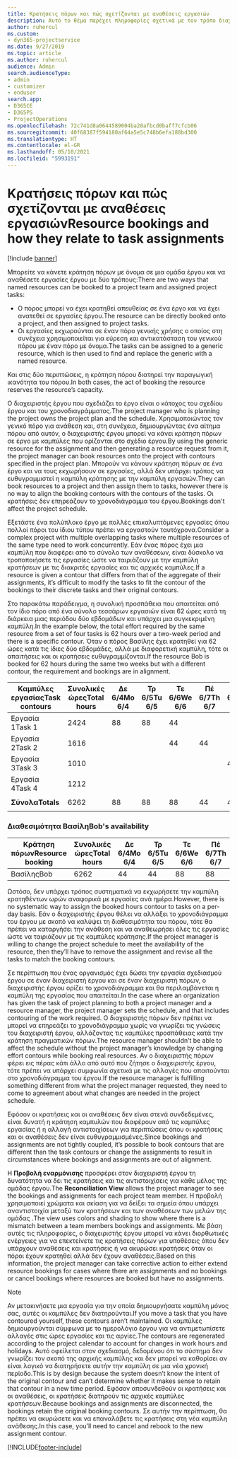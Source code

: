 ```yaml
---
title: Κρατήσεις πόρων και πώς σχετίζονται με αναθέσεις εργασιών
description: Αυτό το θέμα παρέχει πληροφορίες σχετικά με τον τρόπο διαχείρισης των πόρων με όνομα, των κρατήσεων πόρων και των αναθέσεων εργασιών και τον τρόπο με τον οποίο σχετίζονται μεταξύ τους.
author: ruhercul
ms.custom:
- dyn365-projectservice
ms.date: 9/27/2019
ms.topic: article
ms.author: ruhercul
audience: Admin
search.audienceType:
- admin
- customizer
- enduser
search.app:
- D365CE
- D365PS
- ProjectOperations
ms.openlocfilehash: 72c741d8a0644589004ba20afbcd0baff7cfcb06
ms.sourcegitcommit: 40f68387f594180af64a5e5c748b6efa188bd300
ms.translationtype: HT
ms.contentlocale: el-GR
ms.lasthandoff: 05/10/2021
ms.locfileid: "5993191"
---
```

# <a name="resource-bookings-and-how-they-relate-to-task-assignments"></a><span data-ttu-id="54f54-103">Κρατήσεις πόρων και πώς σχετίζονται με αναθέσεις εργασιών</span><span class="sxs-lookup"><span data-stu-id="54f54-103">Resource bookings and how they relate to task assignments</span></span>

[!include [banner](../includes/psa-now-project-operations.md)]

<span data-ttu-id="54f54-104">Μπορείτε να κάνετε κράτηση πόρων με όνομα σε μια ομάδα έργου και να αναθέσετε εργασίες έργου με δύο τρόπους:</span><span class="sxs-lookup"><span data-stu-id="54f54-104">There are two ways that named resources can be booked to a project team and assigned project tasks:</span></span>

- <span data-ttu-id="54f54-105">Ο πόρος μπορεί να έχει κρατηθεί απευθείας σε ένα έργο και να έχει ανατεθεί σε εργασίες έργου.</span><span class="sxs-lookup"><span data-stu-id="54f54-105">The resource can be directly booked onto a project, and then assigned to project tasks.</span></span>
- <span data-ttu-id="54f54-106">Οι εργασίες εκχωρούνται σε έναν πόρο γενικής χρήσης ο οποίος στη συνέχεια χρησιμοποιείται για εύρεση και αντικατάσταση του γενικού πόρου με έναν πόρο με όνομα.</span><span class="sxs-lookup"><span data-stu-id="54f54-106">The tasks can be assigned to a generic resource, which is then used to find and replace the generic with a named resource.</span></span> 

<span data-ttu-id="54f54-107">Και στις δύο περιπτώσεις, η κράτηση πόρου διατηρεί την παραγωγική ικανότητα του πόρου.</span><span class="sxs-lookup"><span data-stu-id="54f54-107">In both cases, the act of booking the resource reserves the resource’s capacity.</span></span>

<span data-ttu-id="54f54-108">Ο διαχειριστής έργου που σχεδιάζει το έργο είναι ο κάτοχος του σχεδίου έργου και του χρονοδιαγράμματος.</span><span class="sxs-lookup"><span data-stu-id="54f54-108">The project manager who is planning the project owns the project plan and the schedule.</span></span> <span data-ttu-id="54f54-109">Χρησιμοποιώντας τον γενικό πόρο για ανάθεση και, στη συνέχεια, δημιουργώντας ένα αίτημα πόρου από αυτόν, ο διαχειριστής έργου μπορεί να κάνει κράτηση πόρων σε έργο με καμπύλες που ορίζονται στο σχέδιο έργου.</span><span class="sxs-lookup"><span data-stu-id="54f54-109">By using the generic resource for the assignment and then generating a resource request from it, the project manager can book resources onto the project with contours specified in the project plan.</span></span> <span data-ttu-id="54f54-110">Μπορούν να κάνουν κράτηση πόρων σε ένα έργο και να τους εκχωρήσουν σε εργασίες, αλλά δεν υπάρχει τρόπος να ευθυγραμμιστεί η καμπύλη κράτησης με την καμπύλη εργασιών.</span><span class="sxs-lookup"><span data-stu-id="54f54-110">They can book resources to a project and then assign them to tasks, however there is no way to align the booking contours with the contours of the tasks.</span></span> <span data-ttu-id="54f54-111">Οι κρατήσεις δεν επηρεάζουν το χρονοδιάγραμμα του έργου.</span><span class="sxs-lookup"><span data-stu-id="54f54-111">Bookings don't affect the project schedule.</span></span>

<span data-ttu-id="54f54-112">Εξετάστε ένα πολύπλοκο έργο με πολλές επικαλυπτόμενες εργασίες όπου πολλοί πόροι του ίδιου τύπου πρέπει να εργαστούν ταυτόχρονα.</span><span class="sxs-lookup"><span data-stu-id="54f54-112">Consider a complex project with multiple overlapping tasks where multiple resources of the same type need to work concurrently.</span></span> <span data-ttu-id="54f54-113">Εάν ένας πόρος έχει μια καμπύλη που διαφέρει από το σύνολο των αναθέσεων, είναι δύσκολο να τροποποιήσετε τις εργασίες ώστε να ταιριάζουν με την καμπύλη κρατήσεων με τις διακριτές εργασίες και τις αρχικές καμπύλες.</span><span class="sxs-lookup"><span data-stu-id="54f54-113">If a resource is given a contour that differs from that of the aggregate of their assignments, it’s difficult to modify the tasks to fit the contour of the bookings to their discrete tasks and their original contours.</span></span>

<span data-ttu-id="54f54-114">Στο παρακάτω παράδειγμα, η συνολική προσπάθεια που απαιτείται από τον ίδιο πόρο από ένα σύνολο τεσσάρων εργασιών είναι 62 ώρες κατά τη διάρκεια μιας περιόδου δύο εβδομάδων και υπάρχει μια συγκεκριμένη καμπύλη.</span><span class="sxs-lookup"><span data-stu-id="54f54-114">In the example below, the total effort required by the same resource from a set of four tasks is 62 hours over a two-week period and there is a specific contour.</span></span> <span data-ttu-id="54f54-115">Όταν ο πόρος Βασίλης έχει κρατηθεί για 62 ώρες κατά τις ίδιες δύο εβδομάδες, αλλά με διαφορετική καμπύλη, τότε οι απαιτήσεις και οι κρατήσεις ευθυγραμμίζονται.</span><span class="sxs-lookup"><span data-stu-id="54f54-115">If the resource Bob is booked for 62 hours during the same two weeks but with a different contour, the requirement and bookings are in alignment.</span></span>

| <span data-ttu-id="54f54-116">**Καμπύλες εργασίας**</span><span class="sxs-lookup"><span data-stu-id="54f54-116">**Task contours**</span></span>    | <span data-ttu-id="54f54-117">**Συνολικές ώρες**</span><span class="sxs-lookup"><span data-stu-id="54f54-117">**Total hours**</span></span> | <span data-ttu-id="54f54-118">Δε 6/4</span><span class="sxs-lookup"><span data-stu-id="54f54-118">Mo 6/4</span></span> | <span data-ttu-id="54f54-119">Τρ 6/5</span><span class="sxs-lookup"><span data-stu-id="54f54-119">Tu 6/5</span></span> | <span data-ttu-id="54f54-120">Τε 6/6</span><span class="sxs-lookup"><span data-stu-id="54f54-120">We 6/6</span></span> | <span data-ttu-id="54f54-121">Πέ 6/7</span><span class="sxs-lookup"><span data-stu-id="54f54-121">Th 6/7</span></span> | <span data-ttu-id="54f54-122">Πα 6/8</span><span class="sxs-lookup"><span data-stu-id="54f54-122">Fr 6/8</span></span> | <span data-ttu-id="54f54-123">Σά 6/9</span><span class="sxs-lookup"><span data-stu-id="54f54-123">Sa 6/9</span></span> | <span data-ttu-id="54f54-124">Κυ 6/10</span><span class="sxs-lookup"><span data-stu-id="54f54-124">Su 6/10</span></span> | <span data-ttu-id="54f54-125">Δε 6/11</span><span class="sxs-lookup"><span data-stu-id="54f54-125">Mo 6/11</span></span> | <span data-ttu-id="54f54-126">Τρ 6/12</span><span class="sxs-lookup"><span data-stu-id="54f54-126">Tu 6/12</span></span> | <span data-ttu-id="54f54-127">Τε 6/13</span><span class="sxs-lookup"><span data-stu-id="54f54-127">We 6/13</span></span> | <span data-ttu-id="54f54-128">Πέ 6/14</span><span class="sxs-lookup"><span data-stu-id="54f54-128">Th 6/14</span></span> | <span data-ttu-id="54f54-129">Πα 6/15</span><span class="sxs-lookup"><span data-stu-id="54f54-129">Fr 6/15</span></span> |
|----------------------|-----------------|--------|--------|--------|--------|--------|--------|---------|---------|---------|---------|---------|---------|
| <span data-ttu-id="54f54-130">Εργασία 1</span><span class="sxs-lookup"><span data-stu-id="54f54-130">Task 1</span></span>               | <span data-ttu-id="54f54-131">24</span><span class="sxs-lookup"><span data-stu-id="54f54-131">24</span></span>              | <span data-ttu-id="54f54-132">8</span><span class="sxs-lookup"><span data-stu-id="54f54-132">8</span></span>      | <span data-ttu-id="54f54-133">8</span><span class="sxs-lookup"><span data-stu-id="54f54-133">8</span></span>      | <span data-ttu-id="54f54-134">4</span><span class="sxs-lookup"><span data-stu-id="54f54-134">4</span></span>      |        |        |        |         |         |         | <span data-ttu-id="54f54-135">4</span><span class="sxs-lookup"><span data-stu-id="54f54-135">4</span></span>       |         |         |
| <span data-ttu-id="54f54-136">Εργασία 2</span><span class="sxs-lookup"><span data-stu-id="54f54-136">Task 2</span></span>               | <span data-ttu-id="54f54-137">16</span><span class="sxs-lookup"><span data-stu-id="54f54-137">16</span></span>              |        |        | <span data-ttu-id="54f54-138">4</span><span class="sxs-lookup"><span data-stu-id="54f54-138">4</span></span>      | <span data-ttu-id="54f54-139">4</span><span class="sxs-lookup"><span data-stu-id="54f54-139">4</span></span>      |        |        |         | <span data-ttu-id="54f54-140">8</span><span class="sxs-lookup"><span data-stu-id="54f54-140">8</span></span>       |         |         |         |         |
| <span data-ttu-id="54f54-141">Εργασία 3</span><span class="sxs-lookup"><span data-stu-id="54f54-141">Task 3</span></span>               | <span data-ttu-id="54f54-142">10</span><span class="sxs-lookup"><span data-stu-id="54f54-142">10</span></span>              |        |        |        |        | <span data-ttu-id="54f54-143">4</span><span class="sxs-lookup"><span data-stu-id="54f54-143">4</span></span>      |        |         |         | <span data-ttu-id="54f54-144">4</span><span class="sxs-lookup"><span data-stu-id="54f54-144">4</span></span>       |         | <span data-ttu-id="54f54-145">2</span><span class="sxs-lookup"><span data-stu-id="54f54-145">2</span></span>       |         |
| <span data-ttu-id="54f54-146">Εργασία 4</span><span class="sxs-lookup"><span data-stu-id="54f54-146">Task 4</span></span>               | <span data-ttu-id="54f54-147">12</span><span class="sxs-lookup"><span data-stu-id="54f54-147">12</span></span>              |        |        |        |        |        |        |         |         |         | <span data-ttu-id="54f54-148">4</span><span class="sxs-lookup"><span data-stu-id="54f54-148">4</span></span>       |         | <span data-ttu-id="54f54-149">8</span><span class="sxs-lookup"><span data-stu-id="54f54-149">8</span></span>       |
|                      |                 |        |        |        |        |        |        |         |         |         |         |         |         |
| <span data-ttu-id="54f54-150">**Σύνολα**</span><span class="sxs-lookup"><span data-stu-id="54f54-150">**Totals**</span></span>           | <span data-ttu-id="54f54-151">62</span><span class="sxs-lookup"><span data-stu-id="54f54-151">62</span></span>              | <span data-ttu-id="54f54-152">8</span><span class="sxs-lookup"><span data-stu-id="54f54-152">8</span></span>      | <span data-ttu-id="54f54-153">8</span><span class="sxs-lookup"><span data-stu-id="54f54-153">8</span></span>      | <span data-ttu-id="54f54-154">8</span><span class="sxs-lookup"><span data-stu-id="54f54-154">8</span></span>      | <span data-ttu-id="54f54-155">4</span><span class="sxs-lookup"><span data-stu-id="54f54-155">4</span></span>      | <span data-ttu-id="54f54-156">4</span><span class="sxs-lookup"><span data-stu-id="54f54-156">4</span></span>      |        |         | <span data-ttu-id="54f54-157">8</span><span class="sxs-lookup"><span data-stu-id="54f54-157">8</span></span>       | <span data-ttu-id="54f54-158">4</span><span class="sxs-lookup"><span data-stu-id="54f54-158">4</span></span>       | <span data-ttu-id="54f54-159">8</span><span class="sxs-lookup"><span data-stu-id="54f54-159">8</span></span>       | <span data-ttu-id="54f54-160">2</span><span class="sxs-lookup"><span data-stu-id="54f54-160">2</span></span>       | <span data-ttu-id="54f54-161">8</span><span class="sxs-lookup"><span data-stu-id="54f54-161">8</span></span>       |
|                      |                 |        |        |        |        |        |        |         |         |         |         |

### <a name="bobs-availability"></a><span data-ttu-id="54f54-162">Διαθεσιμότητα Βασίλη</span><span class="sxs-lookup"><span data-stu-id="54f54-162">Bob's availability</span></span>
| <span data-ttu-id="54f54-163">**Κράτηση πόρων**</span><span class="sxs-lookup"><span data-stu-id="54f54-163">**Resource   booking**</span></span> | <span data-ttu-id="54f54-164">**Συνολικές ώρες**</span><span class="sxs-lookup"><span data-stu-id="54f54-164">**Total hours**</span></span> | <span data-ttu-id="54f54-165">Δε 6/4</span><span class="sxs-lookup"><span data-stu-id="54f54-165">Mo 6/4</span></span> | <span data-ttu-id="54f54-166">Τρ 6/5</span><span class="sxs-lookup"><span data-stu-id="54f54-166">Tu 6/5</span></span> | <span data-ttu-id="54f54-167">Τε 6/6</span><span class="sxs-lookup"><span data-stu-id="54f54-167">We 6/6</span></span> | <span data-ttu-id="54f54-168">Πέ 6/7</span><span class="sxs-lookup"><span data-stu-id="54f54-168">Th 6/7</span></span> | <span data-ttu-id="54f54-169">Πα 6/8</span><span class="sxs-lookup"><span data-stu-id="54f54-169">Fr 6/8</span></span> | <span data-ttu-id="54f54-170">Σά 6/9</span><span class="sxs-lookup"><span data-stu-id="54f54-170">Sa 6/9</span></span> | <span data-ttu-id="54f54-171">Κυ 6/10</span><span class="sxs-lookup"><span data-stu-id="54f54-171">Su 6/10</span></span> | <span data-ttu-id="54f54-172">Δε 6/11</span><span class="sxs-lookup"><span data-stu-id="54f54-172">Mo 6/11</span></span> | <span data-ttu-id="54f54-173">Τρ 6/12</span><span class="sxs-lookup"><span data-stu-id="54f54-173">Tu 6/12</span></span> | <span data-ttu-id="54f54-174">Τε 6/13</span><span class="sxs-lookup"><span data-stu-id="54f54-174">We 6/13</span></span> | <span data-ttu-id="54f54-175">Πέ 6/14</span><span class="sxs-lookup"><span data-stu-id="54f54-175">Th 6/14</span></span> | <span data-ttu-id="54f54-176">Πα 6/15</span><span class="sxs-lookup"><span data-stu-id="54f54-176">Fr 6/15</span></span> |
|------------------------|-----------------|--------|--------|--------|--------|--------|--------|---------|---------|---------|---------|---------|---------|
| <span data-ttu-id="54f54-177">Βασίλης</span><span class="sxs-lookup"><span data-stu-id="54f54-177">Bob</span></span>                    | <span data-ttu-id="54f54-178">62</span><span class="sxs-lookup"><span data-stu-id="54f54-178">62</span></span>              | <span data-ttu-id="54f54-179">4</span><span class="sxs-lookup"><span data-stu-id="54f54-179">4</span></span>      | <span data-ttu-id="54f54-180">4</span><span class="sxs-lookup"><span data-stu-id="54f54-180">4</span></span>      | <span data-ttu-id="54f54-181">8</span><span class="sxs-lookup"><span data-stu-id="54f54-181">8</span></span>      | <span data-ttu-id="54f54-182">8</span><span class="sxs-lookup"><span data-stu-id="54f54-182">8</span></span>      | <span data-ttu-id="54f54-183">8</span><span class="sxs-lookup"><span data-stu-id="54f54-183">8</span></span>      |        |         | <span data-ttu-id="54f54-184">4</span><span class="sxs-lookup"><span data-stu-id="54f54-184">4</span></span>       | <span data-ttu-id="54f54-185">4</span><span class="sxs-lookup"><span data-stu-id="54f54-185">4</span></span>       | <span data-ttu-id="54f54-186">8</span><span class="sxs-lookup"><span data-stu-id="54f54-186">8</span></span>       | <span data-ttu-id="54f54-187">8</span><span class="sxs-lookup"><span data-stu-id="54f54-187">8</span></span>       | <span data-ttu-id="54f54-188">6</span><span class="sxs-lookup"><span data-stu-id="54f54-188">6</span></span>       |

<span data-ttu-id="54f54-189">Ωστόσο, δεν υπάρχει τρόπος συστηματικά να εκχωρήσετε την καμπύλη κρατηθέντων ωρών αναφορικά με εργασίες ανά ημέρα.</span><span class="sxs-lookup"><span data-stu-id="54f54-189">However, there is no systematic way to assign the booked hours contour to tasks on a per-day basis.</span></span> <span data-ttu-id="54f54-190">Εάν ο διαχειριστής έργου θέλει να αλλάξει το χρονοδιάγραμμα του έργου με σκοπό να καλύψει τη διαθεσιμότητα του πόρου, τότε θα πρέπει να καταργήσει την ανάθεση και να αναθεωρήσει όλες τις εργασίες ώστε να ταιριάζουν με τις καμπύλες κράτησης.</span><span class="sxs-lookup"><span data-stu-id="54f54-190">If the project manager is willing to change the project schedule to meet the availability of the resource, then they’ll have to remove the assignment and revise all the tasks to match the booking contours.</span></span>

<span data-ttu-id="54f54-191">Σε περίπτωση που ένας οργανισμός έχει δώσει την εργασία σχεδιασμού έργου σε έναν διαχειριστή έργου και σε έναν διαχειριστή πόρων, ο διαχειριστής έργου ορίζει το χρονοδιάγραμμα και θα περιλαμβάνεται η καμπύλη της εργασίας που απαιτείται.</span><span class="sxs-lookup"><span data-stu-id="54f54-191">In the case where an organization has given the task of project planning to both a project manager and a resource manager, the project manager sets the schedule, and that includes contouring of the work required.</span></span> <span data-ttu-id="54f54-192">Ο διαχειριστής πόρων δεν πρέπει να μπορεί να επηρεάζει το χρονοδιάγραμμα χωρίς να γνωρίζει τις γνώσεις του διαχειριστή έργου, αλλάζοντας τις καμπύλες προσπάθειας κατά την κράτηση πραγματικών πόρων.</span><span class="sxs-lookup"><span data-stu-id="54f54-192">The resource manager shouldn’t be able to affect the schedule without the project manager’s knowledge by changing effort contours while booking real resources.</span></span> <span data-ttu-id="54f54-193">Αν ο διαχειριστής πόρων φέρει εις πέρας κάτι άλλο από αυτό που ζήτησε ο διαχειριστής έργου, τότε πρέπει να υπάρχει συμφωνία σχετικά με τις αλλαγές που απαιτούνται στο χρονοδιάγραμμα του έργου.</span><span class="sxs-lookup"><span data-stu-id="54f54-193">If the resource manager is fulfilling something different from what the project manager requested, they need to come to agreement about what changes are needed in the project schedule.</span></span>

<span data-ttu-id="54f54-194">Εφόσον οι κρατήσεις και οι αναθέσεις δεν είναι στενά συνδεδεμένες, είναι δυνατή η κράτηση καμπυλών που διαφέρουν από τις καμπύλες εργασίας ή η αλλαγή αντιστοιχίσεων για περιπτώσεις όπου οι κρατήσεις και οι αναθέσεις δεν είναι ευθυγραμμισμένες.</span><span class="sxs-lookup"><span data-stu-id="54f54-194">Since bookings and assignments are not tightly coupled, it’s possible to book contours that are different than the task contours or change the assignments to result in circumstances where bookings and assignments are out of alignment.</span></span>

<span data-ttu-id="54f54-195">Η **Προβολή εναρμόνισης** προσφέρει στον διαχειριστή έργου τη δυνατότητα να δει τις κρατήσεις και τις αντιστοιχίσεις για κάθε μέλος της ομάδας έργου.</span><span class="sxs-lookup"><span data-stu-id="54f54-195">The **Reconciliation View** allows the project manager to see the bookings and assignments for each project team member.</span></span> <span data-ttu-id="54f54-196">Η προβολή χρησιμοποιεί χρώματα και σκίαση για να δείξει τα σημεία όπου υπάρχει αναντιστοιχία μεταξύ των κρατήσεων και των αναθέσεων των μελών της ομάδας .</span><span class="sxs-lookup"><span data-stu-id="54f54-196">The view uses colors and shading to show where there is a mismatch between a team members bookings and assignments.</span></span> <span data-ttu-id="54f54-197">Με βάση αυτές τις πληροφορίες, ο διαχειριστής έργου μπορεί να κάνει διορθωτικές ενέργειες για να επεκτείνετε τις κρατήσεις πόρων για υποθέσεις όπου δεν υπάρχουν αναθέσεις και κρατήσεις ή να ακυρώσει κρατήσεις όταν οι πόροι έχουν κρατηθεί αλλά δεν έχουν αναθέσεις.</span><span class="sxs-lookup"><span data-stu-id="54f54-197">Based on this information, the project manager can take corrective action to either extend resource bookings for cases where there are assignments and no bookings or cancel bookings where resources are booked but have no assignments.</span></span>

> [!NOTE]
> <span data-ttu-id="54f54-198">Αν μετακινήσετε μια εργασία για την οποία δημιουργήσατε καμπύλη μόνος σας, αυτές οι καμπύλες δεν διατηρούνται.</span><span class="sxs-lookup"><span data-stu-id="54f54-198">If you move a task that you have contoured yourself, these contours aren’t maintained.</span></span> <span data-ttu-id="54f54-199">Οι καμπύλες δημιουργούνται σύμφωνα με το ημερολόγιο έργου για να αντιμετωπίσετε αλλαγές στις ώρες εργασίες και τις αργίες.</span><span class="sxs-lookup"><span data-stu-id="54f54-199">The contours are regenerated according to the project calendar to account for changes in work hours and holidays.</span></span> <span data-ttu-id="54f54-200">Αυτό οφείλεται στον σχεδιασμό, δεδομένου ότι το σύστημα δεν γνωρίζει τον σκοπό της αρχικής καμπύλης και δεν μπορεί να καθορίσει αν είναι λογικό να διατηρήσετε αυτήν την καμπύλη σε μια νέα χρονική περίοδο.</span><span class="sxs-lookup"><span data-stu-id="54f54-200">This is by design because the system doesn’t know the intent of the original contour and can’t determine whether it makes sense to retain that contour in a new time period.</span></span> <span data-ttu-id="54f54-201">Εφόσον αποσυνδεθούν οι κρατήσεις και οι αναθέσεις, οι κρατήσεις διατηρούν τις αρχικές καμπύλες κρατήσεων.</span><span class="sxs-lookup"><span data-stu-id="54f54-201">Because bookings and assignments are disconnected, the bookings retain the original booking contours.</span></span> <span data-ttu-id="54f54-202">Σε αυτήν την περίπτωση, θα πρέπει να ακυρώσετε και να επαναλάβετε τις κρατήσεις στη νέα καμπύλη ανάθεσης.</span><span class="sxs-lookup"><span data-stu-id="54f54-202">In this case, you’ll need to cancel and rebook to the new assignment contour.</span></span>



[!INCLUDE[footer-include](../includes/footer-banner.md)]